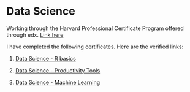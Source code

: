 # Data Science

Working through the Harvard Professional Certificate Program offered through edx. [Link here](https://www.edx.org/professional-certificate/harvardx-data-science)  

I have completed the following certificates. Here are the verified links:

1. [Data Science - R basics](https://courses.edx.org/certificates/f04370af3c134c8db311844f5bf3fbf0)

2. [Data Science - Productivity Tools](https://courses.edx.org/certificates/9f4099565d5840919aa7007a1714c970)

3. [Data Science - Machine Learning](https://courses.edx.org/certificates/f843dadab26441ae9162d12381e889c4)
